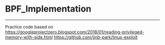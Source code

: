# BPF_Implementation
-----

Practice code based on
https://googleprojectzero.blogspot.com/2018/01/reading-privileged-memory-with-side.html
https://github.com/jinb-park/linux-exploit
